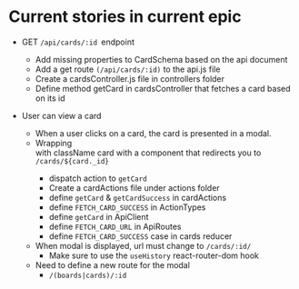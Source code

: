 # Current stories in current epic

- GET `/api/cards/:id `endpoint
  - Add missing properties to CardSchema based on the api document
  - Add a get route `(/api/cards/:id)` to the api.js file
  - Create a cardsController.js file in controllers folder
  - Define method getCard in cardsController that fetches a card based on its id

- User can view a card
  - When a user clicks on a card, the card is presented in a modal.
  - Wrapping <div> with className card with a <Link> component that redirects you to `/cards/${card._id}`
    - dispatch action to `getCard`
    - Create a cardActions file under actions folder
    - define `getCard` & `getCardSuccess` in cardActions
    - define `FETCH_CARD_SUCCESS` in ActionTypes
    - define `getCard` in ApiClient
    - define `FETCH_CARD_URL` in ApiRoutes
    - define `FETCH_CARD_SUCCESS` case in cards reducer
  - When modal is displayed, url must change to `/cards/:id/`
    - Make sure to use the `useHistory` react-router-dom hook
  - Need to define a new route for the modal
    - `/(boards|cards)/:id`